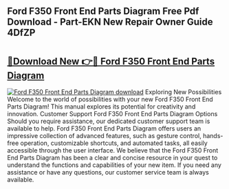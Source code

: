 ## Ford F350 Front End Parts Diagram Free Pdf Download - Part-EKN New Repair Owner Guide 4DfZP

# <h2><a href="http://dfo2ci.blite.top/?on=Ford+F350+Front+End+Parts+Diagram">🔗Download New 👉🔴 Ford F350 Front End Parts Diagram</a></h2>

[![Ford F350 Front End Parts Diagram download](https://i.imgur.com/lujVjoI.png)](http://dfo2ci.blite.top/?on=Ford+F350+Front+End+Parts+Diagram)
Exploring New Possibilities Welcome to the world of possibilities with your new Ford F350 Front End Parts Diagram! This manual explores its potential for creativity and innovation. Customer Support Ford F350 Front End Parts Diagram Options Should you require assistance, our dedicated customer support team is available to help. Ford F350 Front End Parts Diagram offers users an impressive collection of advanced features, such as gesture control, hands-free operation, customizable shortcuts, and automated tasks, all easily accessible through the user interface. We believe that the Ford F350 Front End Parts Diagram has been a clear and concise resource in your quest to understand the functions and capabilities of your new item. If you need any assistance or have any questions, our customer service team is always available.

